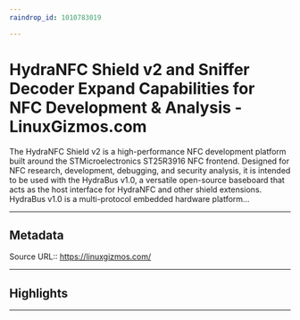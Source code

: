 ```yaml
---
raindrop_id: 1010783019

---
```


# HydraNFC Shield v2 and Sniffer Decoder Expand Capabilities for NFC Development &amp; Analysis - LinuxGizmos.com
The HydraNFC Shield v2 is a high-performance NFC development platform built around the STMicroelectronics ST25R3916 NFC frontend. Designed for NFC research, development, debugging, and security analysis, it is intended to be used with the HydraBus v1.0, a versatile open-source baseboard that acts as the host interface for HydraNFC and other shield extensions. HydraBus v1.0 is a multi-protocol embedded hardware platform…
___
## Metadata
Source URL:: https://linuxgizmos.com/


___
## Highlights
___